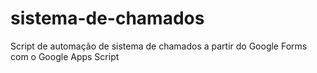 # sistema-de-chamados
Script de automação de sistema de chamados a partir do Google Forms com o Google Apps Script 
